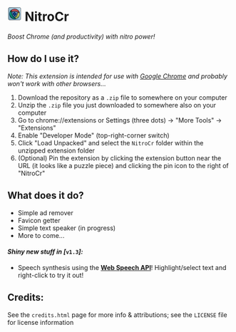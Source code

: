 # ![NitroCr logo](NitroCr/images/icon32.png) NitroCr
*Boost Chrome (and productivity) with nitro power!*

## How do I use it?
*Note: This extension is intended for use with [Google Chrome](https://www.google.com/chrome/ "https://www.google.com/chrome/") and probably won't work with other browsers...*

1. Download the repository as a `.zip` file to somewhere on your computer
2. Unzip the `.zip` file you just downloaded to somewhere also on your computer
3. Go to chrome://extensions or Settings (three dots) → "More Tools" → "Extensions"
4. Enable "Developer Mode" (top-right-corner switch)
5. Click "Load Unpacked" and select the `NitroCr` folder within the unzipped extension folder
6. (Optional) Pin the extension by clicking the extension button near the URL (it looks like a puzzle piece) and clicking the pin icon to the right of "NitroCr"

## What does it do?
- Simple ad remover
- Favicon getter
- Simple text speaker (in progress)
- More to come...

#### ***Shiny new stuff in [***`v1.3`***]:***
- Speech synthesis using the **[Web Speech API](https://developer.mozilla.org/en-US/docs/Web/API/Web_Speech_API "https://developer.mozilla.org/en-US/docs/Web/API/Web_Speech_API")**! Highlight/select text and right-click to try it out!

## Credits:
See the `credits.html` page for more info & attributions; see the `LICENSE` file for license information